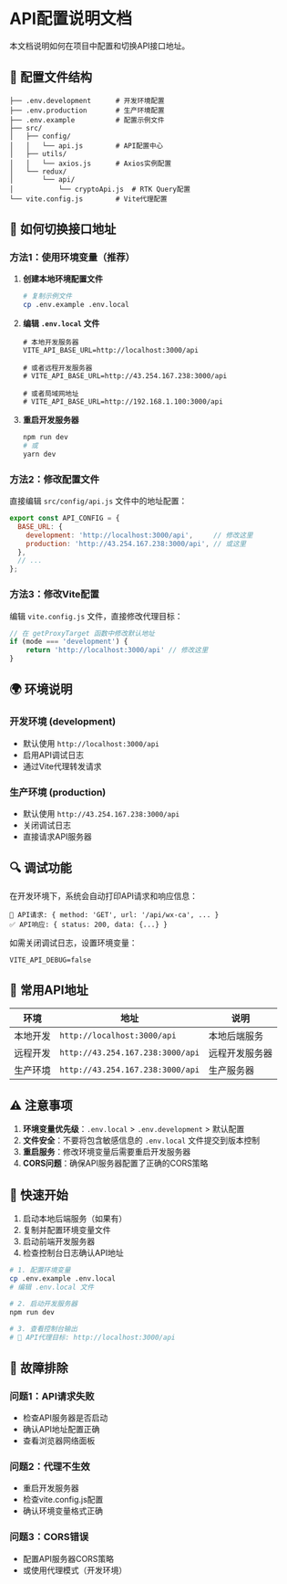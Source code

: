 # API配置说明文档

本文档说明如何在项目中配置和切换API接口地址。

## 📁 配置文件结构

```
├── .env.development      # 开发环境配置
├── .env.production       # 生产环境配置
├── .env.example          # 配置示例文件
├── src/
│   ├── config/
│   │   └── api.js        # API配置中心
│   ├── utils/
│   │   └── axios.js      # Axios实例配置
│   └── redux/
│       └── api/
│           └── cryptoApi.js  # RTK Query配置
└── vite.config.js        # Vite代理配置
```

## 🔧 如何切换接口地址

### 方法1：使用环境变量（推荐）

1. **创建本地环境配置文件**
   ```bash
   # 复制示例文件
   cp .env.example .env.local
   ```

2. **编辑 `.env.local` 文件**
   ```env
   # 本地开发服务器
   VITE_API_BASE_URL=http://localhost:3000/api
   
   # 或者远程开发服务器
   # VITE_API_BASE_URL=http://43.254.167.238:3000/api
   
   # 或者局域网地址
   # VITE_API_BASE_URL=http://192.168.1.100:3000/api
   ```

3. **重启开发服务器**
   ```bash
   npm run dev
   # 或
   yarn dev
   ```

### 方法2：修改配置文件

直接编辑 `src/config/api.js` 文件中的地址配置：

```javascript
export const API_CONFIG = {
  BASE_URL: {
    development: 'http://localhost:3000/api',     // 修改这里
    production: 'http://43.254.167.238:3000/api', // 或这里
  },
  // ...
};
```

### 方法3：修改Vite配置

编辑 `vite.config.js` 文件，直接修改代理目标：

```javascript
// 在 getProxyTarget 函数中修改默认地址
if (mode === 'development') {
    return 'http://localhost:3000/api' // 修改这里
}
```

## 🌍 环境说明

### 开发环境 (development)
- 默认使用 `http://localhost:3000/api`
- 启用API调试日志
- 通过Vite代理转发请求

### 生产环境 (production)
- 默认使用 `http://43.254.167.238:3000/api`
- 关闭调试日志
- 直接请求API服务器

## 🔍 调试功能

在开发环境下，系统会自动打印API请求和响应信息：

```
🚀 API请求: { method: 'GET', url: '/api/wx-ca', ... }
✅ API响应: { status: 200, data: {...} }
```

如需关闭调试日志，设置环境变量：
```env
VITE_API_DEBUG=false
```

## 📝 常用API地址

| 环境 | 地址 | 说明 |
|------|------|------|
| 本地开发 | `http://localhost:3000/api` | 本地后端服务 |
| 远程开发 | `http://43.254.167.238:3000/api` | 远程开发服务器 |
| 生产环境 | `http://43.254.167.238:3000/api` | 生产服务器 |

## ⚠️ 注意事项

1. **环境变量优先级**：`.env.local` > `.env.development` > 默认配置
2. **文件安全**：不要将包含敏感信息的 `.env.local` 文件提交到版本控制
3. **重启服务**：修改环境变量后需要重启开发服务器
4. **CORS问题**：确保API服务器配置了正确的CORS策略

## 🚀 快速开始

1. 启动本地后端服务（如果有）
2. 复制并配置环境变量文件
3. 启动前端开发服务器
4. 检查控制台日志确认API地址

```bash
# 1. 配置环境变量
cp .env.example .env.local
# 编辑 .env.local 文件

# 2. 启动开发服务器
npm run dev

# 3. 查看控制台输出
# 🔗 API代理目标: http://localhost:3000/api
```

## 🔧 故障排除

### 问题1：API请求失败
- 检查API服务器是否启动
- 确认API地址配置正确
- 查看浏览器网络面板

### 问题2：代理不生效
- 重启开发服务器
- 检查vite.config.js配置
- 确认环境变量格式正确

### 问题3：CORS错误
- 配置API服务器CORS策略
- 或使用代理模式（开发环境）
